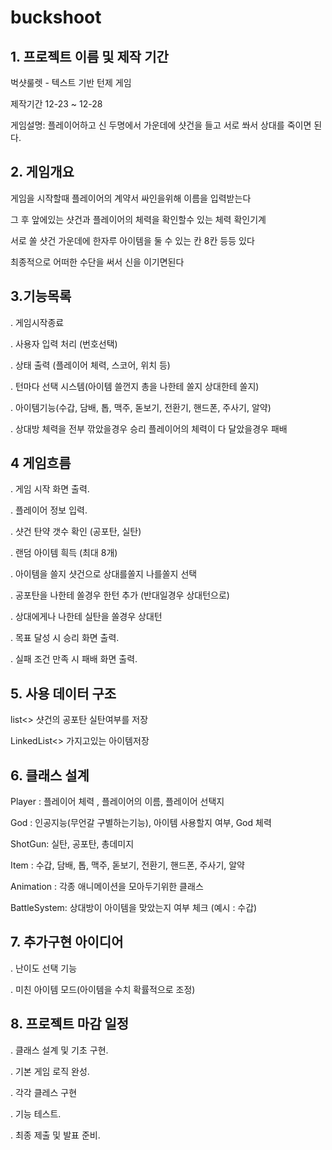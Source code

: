 # buckshoot
 
## 1. 프로젝트 이름 및 제작 기간

벅샷룰렛 - 텍스트 기반 턴제 게임

제작기간 12-23 ~ 12-28 

게임설명: 플레이어하고 신 두명에서 가운데에 샷건을 들고 서로 쏴서 상대를 죽이면 된다.

## 2. 게임개요 

게임을 시작할때 플레이어의 계약서 싸인을위해 이름을 입력받는다

그 후 앞에있는 샷건과 플레이어의 체력을 확인할수 있는 체력 확인기계

서로 쏠 샷건 가운데에 한자루 아이템을 둘 수 있는 칸 8칸 등등 있다

최종적으로 어떠한 수단을 써서 신을 이기면된다

## 3.기능목록 

. 게임시작종료 

. 사용자 입력 처리 (번호선택)

. 상태 출력 (플레이어 체력, 스코어, 위치 등)

. 턴마다 선택 시스템(아이템 쓸껀지 총을 나한테 쏠지 상대한테 쏠지)

. 아이템기능(수갑, 담배, 톱, 맥주, 돋보기, 전환기, 핸드폰, 주사기, 알약)

. 상대방 체력을 전부 깎았을경우 승리 플레이어의 체력이 다 달았을경우 패배


## 4 게임흐름

. 게임 시작 화면 출력.

. 플레이어 정보 입력.

. 샷건 탄약 갯수 확인 (공포탄, 실탄)

. 랜덤 아이템 흭득 (최대 8개)

. 아이템을 쓸지 샷건으로 상대를쏠지 나를쏠지 선택

. 공포탄을 나한테 쏠경우 한턴 추가 (반대일경우 상대턴으로)

. 상대에게나 나한테 실탄을 쏠경우 상대턴

. 목표 달성 시 승리 화면 출력.

. 실패 조건 만족 시 패배 화면 출력.

## 5. 사용 데이터 구조

list<> 샷건의 공포탄 실탄여부를 저장 

LinkedList<> 가지고있는 아이템저장 

## 6. 클래스 설계

Player : 플레이어 체력 , 플레이어의 이름, 플레이어 선택지

God : 인공지능(무언갈 구별하는기능), 아이템 사용할지 여부, God 체력

ShotGun: 실탄, 공포탄, 총데미지 

Item : 수갑, 담배, 톱, 맥주, 돋보기, 전환기, 핸드폰, 주사기, 알약

Animation : 각종 애니메이션을 모아두기위한 클래스

BattleSystem: 상대방이 아이템을 맞았는지 여부 체크 (예시 : 수갑)

## 7. 추가구현 아이디어 

. 난이도 선택 기능

. 미친 아이템 모드(아이템을 수치 확률적으로 조정)

## 8. 프로젝트 마감 일정

. 클래스 설계 및 기초 구현.

. 기본 게임 로직 완성.

. 각각 클레스 구현

. 기능 테스트.

. 최종 제출 및 발표 준비.
